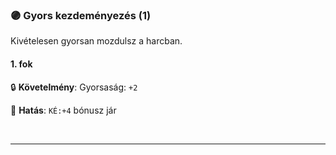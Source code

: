 ### 🟣 Gyors kezdeményezés (1)

Kivételesen gyorsan mozdulsz a harcban.

#### 1. fok

🔒 **Követelmény**: Gyorsaság: `+2`

🌟 **Hatás**: `KÉ:+4` bónusz jár


<br />

---
